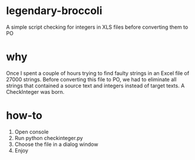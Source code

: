 # legendary-broccoli
A simple script checking for integers in XLS files before converting them to PO
# why
Once I spent a couple of hours trying to find faulty strings in an Excel file of 27000 strings. Before converting this file to PO, we had to eliminate all strings that contained a source text and integers instead of target texts. A CheckInteger was born.
# how-to
1. Open console
2. Run python checkinteger.py
3. Choose the file in a dialog window
4. Enjoy
